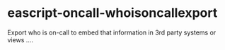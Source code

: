 # eascript-oncall-whoisoncallexport
Export who is on-call to embed that information in 3rd party systems or views
....
